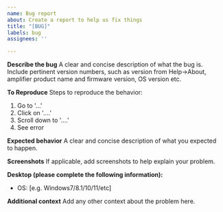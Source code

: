 ```yaml
---
name: Bug report
about: Create a report to help us fix things
title: "[BUG]"
labels: bug
assignees: ''

---
```


**Describe the bug**
A clear and concise description of what the bug is. Include pertinent version numbers, such as version from Help->About, amplifier product name and firmware version, OS version etc.

**To Reproduce**
Steps to reproduce the behavior:
1. Go to '...'
2. Click on '....'
3. Scroll down to '....'
4. See error

**Expected behavior**
A clear and concise description of what you expected to happen.

**Screenshots**
If applicable, add screenshots to help explain your problem.

**Desktop (please complete the following information):**
 - OS: [e.g. Windows7/8.1/10/11/etc]

**Additional context**
Add any other context about the problem here.